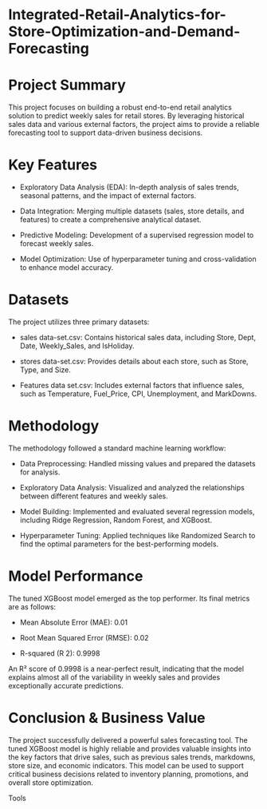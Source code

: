 # Integrated-Retail-Analytics-for-Store-Optimization-and-Demand-Forecasting

# Project Summary
This project focuses on building a robust end-to-end retail analytics solution to predict weekly sales for retail stores. By leveraging historical sales data and various external factors, the project aims to provide a reliable forecasting tool to support data-driven business decisions.

# Key Features
- Exploratory Data Analysis (EDA): In-depth analysis of sales trends, seasonal patterns, and the impact of external factors.

- Data Integration: Merging multiple datasets (sales, store details, and features) to create a comprehensive analytical dataset.

- Predictive Modeling: Development of a supervised regression model to forecast weekly sales.

- Model Optimization: Use of hyperparameter tuning and cross-validation to enhance model accuracy.

# Datasets
The project utilizes three primary datasets:

- sales data-set.csv: Contains historical sales data, including Store, Dept, Date, Weekly_Sales, and IsHoliday.

- stores data-set.csv: Provides details about each store, such as Store, Type, and Size.

- Features data set.csv: Includes external factors that influence sales, such as Temperature, Fuel_Price, CPI, Unemployment, and MarkDowns.


# Methodology
The methodology followed a standard machine learning workflow:

- Data Preprocessing: Handled missing values and prepared the datasets for analysis.

- Exploratory Data Analysis: Visualized and analyzed the relationships between different features and weekly sales.

- Model Building: Implemented and evaluated several regression models, including Ridge Regression, Random Forest, and XGBoost.

- Hyperparameter Tuning: Applied techniques like Randomized Search to find the optimal parameters for the best-performing models.

# Model Performance
The tuned XGBoost model emerged as the top performer. Its final metrics are as follows:

- Mean Absolute Error (MAE): 0.01

- Root Mean Squared Error (RMSE): 0.02

- R-squared (R 2): 0.9998

An R² score of 0.9998 is a near-perfect result, indicating that the model explains almost all of the variability in weekly sales and provides exceptionally accurate predictions.

# Conclusion & Business Value
The project successfully delivered a powerful sales forecasting tool. The tuned XGBoost model is highly reliable and provides valuable insights into the key factors that drive sales, such as previous sales trends, markdowns, store size, and economic indicators. This model can be used to support critical business decisions related to inventory planning, promotions, and overall store optimization.












Tools

